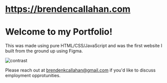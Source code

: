 # https://brendencallahan.com

# Welcome to my Portfolio!
This was made using pure HTML/CSS/JavaScript and was the first website I built from the ground up using Figma. 




![contrast](https://user-images.githubusercontent.com/47364240/209703104-398278a0-67aa-43d1-ad8d-6307f3c5ff83.PNG)






Please reach out at brendenkcallahan@gmail.com if you'd like to discuss employment opprotunities.
